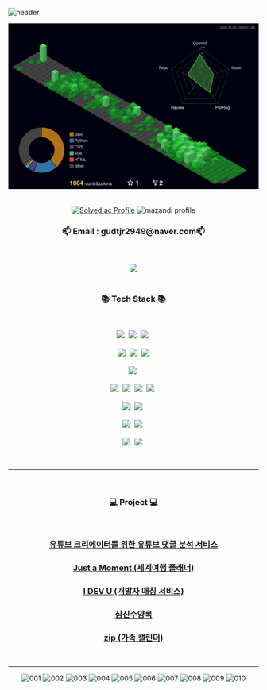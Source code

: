 ![header](https://capsule-render.vercel.app/api?type=waving&height=300&Hello&text=HyeongSeok's%20Github!&fontSize=50&color=#00a000)
<div align="center">

![](./profile-3d-contrib/profile-night-green.svg)
<br/>
<br/>

[![Solved.ac Profile](http://mazassumnida.wtf/api/v2/generate_badge?boj=gudtjr2949)](https://solved.ac/gudtjr2949/)
![mazandi profile](http://mazandi.herokuapp.com/api?handle=gudtjr2949&theme=warm)
<br/>
  
<h3 align="center">📫 Email : gudtjr2949@naver.com📫</h3>
  
<br/>
<br/>
<a href="https://velog.io/@gudtjr2949"><img src="https://img.shields.io/badge/Tech%20Blog-11B48A?style=flat-square&logo=Vimeo&logoColor=white&link=https://velog.io/@gudtjr2949"/></a>
<br/>
<br/>
  
<h3 align="center">📚 Tech Stack 📚</h3>
<br/>
<p align="center">
  <img src="https://img.shields.io/badge/Java-007396?style=flat-square&logo=Java&logoColor=white"/></a>&nbsp
  <img src="https://img.shields.io/badge/Python-3766AB?style=flat-square&logo=Python&logoColor=white"/></a>&nbsp 
  <img src="https://img.shields.io/badge/Javascript-ffb13b?style=flat-square&logo=javascript&logoColor=white"/></a>&nbsp 
  <br>
  <br>
  <img src="https://img.shields.io/badge/spring-6DB33F?style=flat-square&logo=spring&logoColor=white">&nbsp 
  <img src="https://img.shields.io/badge/springboot-6DB33F?style=flat-square&logo=springboot&logoColor=white">&nbsp 
  <img src="https://img.shields.io/badge/django-092E20?style=flat-square&logo=django&logoColor=white">
  <br>
  <br>
  <img src="https://img.shields.io/badge/Mysql-E6B91E?style=flat-square&logo=MySql&logoColor=white"/></a>&nbsp 
  <br>
  <br>
  <img src="https://img.shields.io/badge/AWS-232F3E?style=flat-square&logo=AmazonAWS&logoColor=white"/></a>&nbsp 
  <img src="https://img.shields.io/badge/Docker-2496ED?style=flat-square&logo=Docker&logoColor=white"/></a>&nbsp
  <img src="https://img.shields.io/badge/Jenkins-D24939?style=flat-square&logo=Jenkins&logoColor=white"/></a>&nbsp
  <img src="https://img.shields.io/badge/nginx-009639?style=flat-square&logo=nginx&logoColor=white">&nbsp

  <br>
  <br>
  <img src="https://img.shields.io/badge/WebRTC-333333?style=flat-square&logo=WebRTC&logoColor=white"/></a>&nbsp 
  <img src="https://img.shields.io/badge/Firebase-FFCA28?style=flat-square&logo=firebase&logoColor=white"/>&nbsp
  <br>
  <br>
  <img src="https://img.shields.io/badge/vue.js-4FC08D?style=flat-square&logo=vue.js&logoColor=white">&nbsp
  <img src="https://img.shields.io/badge/React Native-61DAFB?style=flat-square&logo=React&logoColor=white"/>&nbsp
  <br>
  <br>
  <img src="https://img.shields.io/badge/github-181717?style=flat-square&logo=github&logoColor=white">&nbsp
  <img src="https://img.shields.io/badge/git-F05032?style=flat-square&logo=git&logoColor=white">&nbsp
</p>

<br/>

---

<br/>

<h3 align="center">💻 Project 💻</h3>
<br/>
<h3 align="center"><a href="https://github.com/gudtjr2949/Youtube_Comment_Analysis-NLP">유튜브 크리에이터를 위한 유튜브 댓글 분석 서비스</a></h3>
<h3 align="center"><a href="https://github.com/gudtjr2949/pass_final">Just a Moment (세계여행 플래너)</a></h3>
<h3 align="center"><a href="https://github.com/gudtjr2949/I-DEV-U">I DEV U (개발자 매칭 서비스)</a></h3>
<h3 align="center"><a href="https://github.com/gudtjr2949/Meditation_Diary">심신수양록</a></h3>
<h3 align="center"><a href="https://github.com/gudtjr2949/zip">zip (가족 캘린더)</a></h3>
<br/>

---

![001](https://github.com/gudtjr2949/gudtjr2949/assets/83962223/f091e828-9aaf-49f1-8923-acbbbcf5664f)
![002](https://github.com/gudtjr2949/gudtjr2949/assets/83962223/a9fe3070-0ac4-4cc3-9897-478ab7286230)
![003](https://github.com/gudtjr2949/gudtjr2949/assets/83962223/5aff7864-b2e5-40b2-aea4-3b2557327e80)
![004](https://github.com/gudtjr2949/gudtjr2949/assets/83962223/a5b81b39-06bd-4ce3-b832-14a75f7fe87b)
![005](https://github.com/gudtjr2949/gudtjr2949/assets/83962223/2eaf9f42-fe51-45ba-95c2-df372d09ea9a)
![006](https://github.com/gudtjr2949/gudtjr2949/assets/83962223/87149d04-e504-4fe8-88fb-3180a221445d)
![007](https://github.com/gudtjr2949/gudtjr2949/assets/83962223/7110aee9-f1d5-4b64-ba4b-a4561f599037)
![008](https://github.com/gudtjr2949/gudtjr2949/assets/83962223/0f3c3f50-ec9e-4c8e-a61d-2a9b2a09cd21)
![009](https://github.com/gudtjr2949/gudtjr2949/assets/83962223/666890e2-d038-404d-9e05-fcfe0d6e9b32)
![010](https://github.com/gudtjr2949/gudtjr2949/assets/83962223/e412ef4d-8974-47c5-92f5-effb63cff193)


</div>
